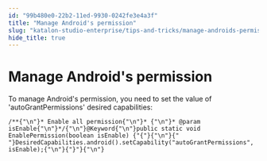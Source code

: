 ```yaml
---
id: "99b480e0-22b2-11ed-9930-0242fe3e4a3f"
title: "Manage Android's permission"
slug: "katalon-studio-enterprise/tips-and-tricks/manage-androids-permission"
hide_title: true
---
```

  

# <a id="id" class="anchor_top_offset"/><a id="ariaid-title1" class="anchor_top_offset"/>Manage Android's permission

  
    
<p xmlns="http://www.w3.org/1999/xhtml" className="p">To manage Android's permission, you need to set the value of   'autoGrantPermissions' desired capabilities:</p> 
          
<pre xmlns="http://www.w3.org/1999/xhtml" className="pre codeblock"><code>/**{"\n"}* Enable all permission{"\n"}* {"\n"}* @param isEnable{"\n"}*/{"\n"}@Keyword{"\n"}public static void EnablePermission(boolean isEnable) {"{"}{"\n"}{"    "}DesiredCapabilities.android().setCapability("autoGrantPermissions", isEnable);{"\n"}{"}"}{"\n"}</code></pre> 
      

